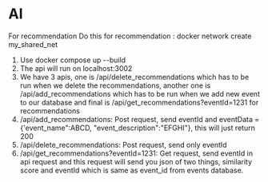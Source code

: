 # AI

For recommendation
Do this for recommendation : docker network create my_shared_net

1. Use docker compose up --build
2. The api will run on localhost:3002
3. We have 3 apis, one is /api/delete_recommendations which has to be run when we delete the recommendations, another one is /api/add_recommendations which has to be run when we add new event to our database and final is /api/get_recommendations?eventId=1231 for recommendations
4. /api/add_recommendations: Post request, send eventId and eventData = {'event_name":ABCD, "event_description":"EFGHI"}, this will just return 200
5. /api/delete_recommendations: Post request, send only eventId
6. /api/get_recommendations?eventId=1231: Get request, send eventId in api request and this request will send you json of two things, similarity score and eventId which is same as event_id from events database.
